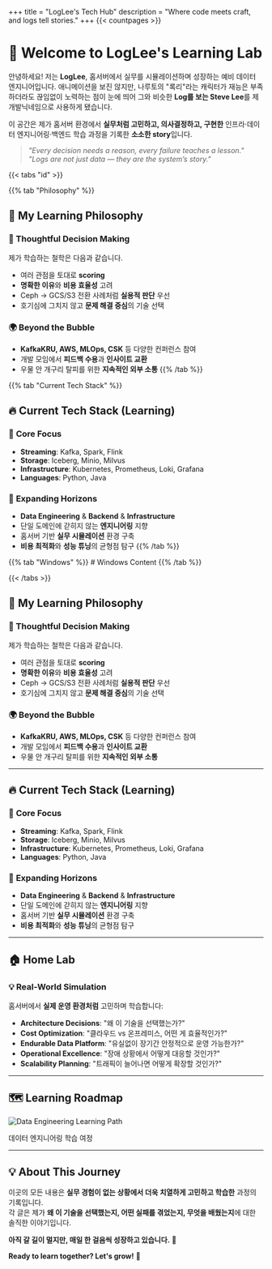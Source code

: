 +++
title = "LogLee's Tech Hub"
description = "Where code meets craft, and logs tell stories."
+++
{{< countpages >}}

# 👋 Welcome to LogLee's Learning Lab

안녕하세요! 저는 **LogLee**, 홈서버에서 실무를 시뮬레이션하며 성장하는 예비 데이터 엔지니어입니다.
애니메이션을 보진 않지만, 나루토의 "록리"라는 캐릭터가 재능은 부족하더라도 끊임없이 노력하는 점이 눈에 띄어 그와 비슷한 **Log를 보는 Steve Lee**를 제 개발닉네임으로 사용하게 됐습니다.

이 공간은 제가 홈서버 환경에서 **실무처럼 고민하고, 의사결정하고, 구현한** 인프라·데이터 엔지니어링·백엔드 학습 과정을 기록한 **소소한 story**입니다.

> _"Every decision needs a reason, every failure teaches a lesson."_  
>  _"Logs are not just data — they are the system’s story."_ 

{{< tabs "id" >}}

{{% tab "Philosophy" %}}
## 🎯 My Learning Philosophy

### 🤔 Thoughtful Decision Making
제가 학습하는 철학은 다음과 같습니다.
- 여러 관점을 토대로 **scoring**
- **명확한 이유**와 **비용 효율성** 고려
- Ceph → GCS/S3 전환 사례처럼 **실용적 판단** 우선
- 호기심에 그치지 않고 **문제 해결 중심**의 기술 선택

### 🌍 Beyond the Bubble
- **KafkaKRU, AWS, MLOps, CSK** 등 다양한 컨퍼런스 참여
- 개발 모임에서 **피드백 수용**과 **인사이트 교환**
- 우물 안 개구리 탈피를 위한 **지속적인 외부 소통**
{{% /tab %}}

{{% tab "Current Tech Stack" %}} 
## 🔥 Current Tech Stack (Learning)

<div class="tech-grid">

### 🎯 **Core Focus** 
- **Streaming**: Kafka, Spark, Flink
- **Storage**: Iceberg, Minio, Milvus
- **Infrastructure**: Kubernetes, Prometheus, Loki, Grafana
- **Languages**: Python, Java

### 🚀 **Expanding Horizons**
- **Data Engineering** & **Backend** & **Infrastructure**
- 단일 도메인에 갇히지 않는 **엔지니어링** 지향
- 홈서버 기반 **실무 시뮬레이션** 환경 구축
- **비용 최적화**와 **성능 튜닝**의 균형점 탐구
{{% /tab %}}

{{% tab "Windows" %}} # Windows Content {{% /tab %}}

{{< /tabs >}}


## 🎯 My Learning Philosophy

### 🤔 Thoughtful Decision Making
제가 학습하는 철학은 다음과 같습니다.
- 여러 관점을 토대로 **scoring**
- **명확한 이유**와 **비용 효율성** 고려
- Ceph → GCS/S3 전환 사례처럼 **실용적 판단** 우선
- 호기심에 그치지 않고 **문제 해결 중심**의 기술 선택

### 🌍 Beyond the Bubble
- **KafkaKRU, AWS, MLOps, CSK** 등 다양한 컨퍼런스 참여
- 개발 모임에서 **피드백 수용**과 **인사이트 교환**
- 우물 안 개구리 탈피를 위한 **지속적인 외부 소통**

---

## 🔥 Current Tech Stack (Learning)

<div class="tech-grid">

### 🎯 **Core Focus** 
- **Streaming**: Kafka, Spark, Flink
- **Storage**: Iceberg, Minio, Milvus
- **Infrastructure**: Kubernetes, Prometheus, Loki, Grafana
- **Languages**: Python, Java

### 🚀 **Expanding Horizons**
- **Data Engineering** & **Backend** & **Infrastructure**
- 단일 도메인에 갇히지 않는 **엔지니어링** 지향
- 홈서버 기반 **실무 시뮬레이션** 환경 구축
- **비용 최적화**와 **성능 튜닝**의 균형점 탐구

---

## 🏠 Home Lab


### 💡 **Real-World Simulation**
홈서버에서 **실제 운영 환경처럼** 고민하며 학습합니다:

- **Architecture Decisions**: "왜 이 기술을 선택했는가?"
- **Cost Optimization**: "클라우드 vs 온프레미스, 어떤 게 효율적인가?"
- **Endurable Data Platform**: "유실없이 장기간 안정적으로 운영 가능한가?"
- **Operational Excellence**: "장애 상황에서 어떻게 대응할 것인가?"
- **Scalability Planning**: "트래픽이 늘어나면 어떻게 확장할 것인가?"

---

## 🗺️ Learning Roadmap

<div class="landscape-container">
<img src="/images/de-landscape.png" alt="Data Engineering Learning Path" class="landscape-image">
<p class="image-caption"> 데이터 엔지니어링 학습 여정</p>
</div>

---


## 💡 About This Journey

이곳의 모든 내용은 **실무 경험이 없는 상황에서 더욱 치열하게 고민하고 학습한** 과정의 기록입니다.  
각 글은 제가 **왜 이 기술을 선택했는지, 어떤 실패를 겪었는지, 무엇을 배웠는지**에 대한 솔직한 이야기입니다.

**아직 갈 길이 멀지만, 매일 한 걸음씩 성장하고 있습니다.** 🌱

**Ready to learn together? Let's grow!** 🚀
